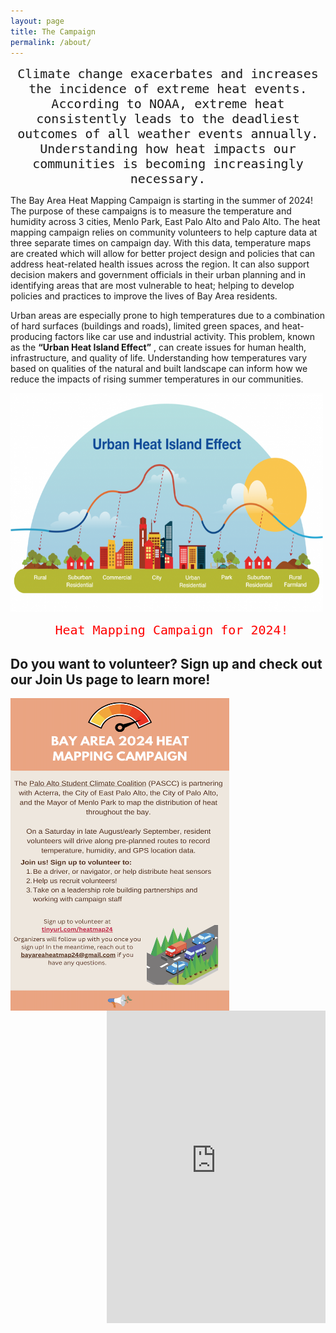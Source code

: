 ```yaml
---
layout: page
title: The Campaign
permalink: /about/
---
```


<p align="center">
<code style="font-size:20px;">Climate change exacerbates and increases the incidence of extreme heat events. According to NOAA, extreme heat consistently leads to the deadliest outcomes of all weather events annually. Understanding how heat impacts our communities is becoming increasingly necessary.</code>
</p>

The Bay Area Heat Mapping Campaign is starting in the summer of 2024! The purpose of these campaigns is to measure the temperature and humidity across 3 cities, Menlo Park, East Palo Alto and Palo Alto. The heat mapping campaign relies on community volunteers to help capture data at three separate times on campaign day. With this data, temperature maps are created which will allow for better project design and policies that can address heat-related health issues across the region. It can also support decision makers and government officials in their urban planning and in identifying areas that are most vulnerable to heat; helping to develop policies and practices to improve the lives of Bay Area residents.


Urban areas are especially prone to high temperatures due to a combination of hard surfaces (buildings and roads), limited green spaces, and heat-producing factors like car use and industrial activity. This problem, known as the **“Urban Heat Island Effect”** , can create issues for human health, infrastructure, and quality of life. Understanding how temperatures vary based on qualities of the natural and built landscape can inform how we reduce the impacts of rising summer temperatures in our communities.

<img src="https://github.com/kmualim/bayareaheatmapping2024/blob/master/images/uhi-effect.png" height="350" width="500">

<p align="center">
<code style="color:red;font-size:20px;"> Heat Mapping Campaign for 2024!</code>
</p>

## Do you want to volunteer? Sign up and check out our Join Us page to learn more!

<p float="left">
<img src="https://github.com/kmualim/bayareaheatmapping2024/blob/master/images/image001.png" align="left" height="500" width="350">
<iframe src="https://docs.google.com/forms/d/e/1FAIpQLSefdzT36AMtDJTZoYf4KSVVTP8T2kH7KcHr3QkAhTYELuy9bg/viewform?embedded=true" align="right" width="350" height="500" frameborder="0" marginheight="0" marginwidth="0">Loading…</iframe></p>





